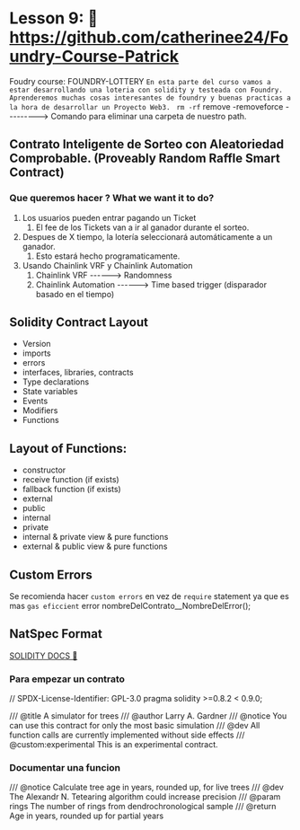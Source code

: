 # Lesson 9: 🤩 https://github.com/catherinee24/Foundry-Course-Patrick
Foudry course: FOUNDRY-LOTTERY
``En esta parte del curso vamos a estar desarrollando una loteria con solidity y testeada con Foundry. Aprenderemos muchas cosas interesantes de foundry y buenas practicas a la hora de desarrollar un Proyecto Web3. ``
``rm -rf`` remove -removeforce ---------> Comando para eliminar una carpeta de nuestro path.

## Contrato Inteligente de Sorteo con Aleatoriedad Comprobable. (Proveably Random Raffle Smart Contract)

### Que queremos hacer ? What we want it to do?
1. Los usuarios pueden entrar pagando un Ticket
    1. El fee de los Tickets van a ir al ganador durante el sorteo.
2. Despues de X tiempo, la lotería seleccionará automáticamente a un ganador.
    1. Esto estará hecho programaticamente.
3. Usando Chainlink VRF y Chainlink Automation 
    1. Chainlink VRF ------> Randomness
    2. Chainlink Automation ------> Time based trigger (disparador basado en el tiempo)

## Solidity Contract Layout 

- Version
- imports
- errors
- interfaces, libraries, contracts
- Type declarations
- State variables
- Events
- Modifiers
- Functions

## Layout of Functions:
- constructor
- receive function (if exists)
- fallback function (if exists)
- external
- public
- internal
- private
- internal & private view & pure functions
- external & public view & pure functions

## Custom Errors
Se recomienda hacer ``custom errors`` en vez de ``require`` statement ya que es mas ``gas eficcient`` 
error nombreDelContrato__NombreDelError();

## NatSpec Format
[SOLIDITY DOCS 🫡](https://docs.soliditylang.org/en/v0.8.21/natspec-format.html)
### Para empezar un contrato 

// SPDX-License-Identifier: GPL-3.0
pragma solidity >=0.8.2 < 0.9.0;

/// @title A simulator for trees
/// @author Larry A. Gardner
/// @notice You can use this contract for only the most basic simulation
/// @dev All function calls are currently implemented without side effects
/// @custom:experimental This is an experimental contract.

### Documentar una funcion 
/// @notice Calculate tree age in years, rounded up, for live trees
/// @dev The Alexandr N. Tetearing algorithm could increase precision
/// @param rings The number of rings from dendrochronological sample
/// @return Age in years, rounded up for partial years



